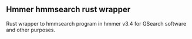 ## Hmmer hmmsearch rust wrapper
Rust wrapper to hmmsearch program in hmmer v3.4 for GSearch software and other purposes. 
